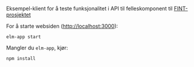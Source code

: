 Eksempel-klient for å teste funksjonalitet i API til felleskomponent til [FINT-prosjektet](http://fintprosjektet.no)



For å starte websiden ([http://localhost:3000](http://localhost:3000)):

```
elm-app start
```

Mangler du `elm-app`, kjør:
```
npm install
```
